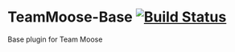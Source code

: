 TeamMoose-Base [![Build Status](https://travis-ci.org/Team-Moose/TeamMoose-Base.svg)](https://travis-ci.org/Team-Moose/TeamMoose-Base)
==============

Base plugin for Team Moose
